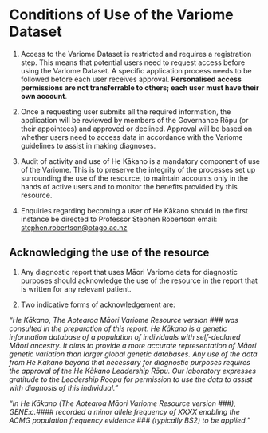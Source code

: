 # Conditions of Use of the Variome Dataset

1. Access to the Variome Dataset is restricted and requires a registration step. This means that potential users need to request access before using the Variome Dataset. A specific application process needs to be followed before each user receives approval. **Personalised access permissions are not transferrable to others; each user must have their own account**.

2. Once a requesting user submits all the required information, the application will be reviewed by members of the Governance Rōpu (or their appointees) and approved or declined. Approval will be based on whether users need to access data in accordance with the Variome guidelines to assist in making diagnoses. 

3. Audit of activity and use of He Kākano is a mandatory component of use of the Variome. This is to preserve the integrity of the processes set up surrounding the use of the resource, to maintain accounts only in the hands of active users and to monitor the benefits provided by this resource.

4. Enquiries regarding becoming a user of He Kākano should in the first instance be directed to Professor Stephen Robertson email: stephen.robertson@otago.ac.nz


## Acknowledging the use of the resource

1. Any diagnostic report that uses Māori Variome data for diagnostic purposes should acknowledge the use of the resource in the report that is written for any relevant patient.

2. Two indicative forms of acknowledgement are:

*“He Kākano, The Aotearoa Māori Variome Resource version ### was consulted in the preparation of this report.  He Kākano is a genetic information database of a population of individuals with self-declared Māori ancestry. It aims to provide a more accurate representation of Māori genetic variation than larger global genetic databases. Any use of the data from He Kākano beyond that necessary for diagnostic purposes requires the approval of the He Kākano Leadership Rōpu. Our laboratory expresses gratitude to the Leadership Roopu for permission to use the data to assist with diagnosis of this individual.”*

*“In He Kākano (The Aotearoa Māori Variome Resource version ###), GENE:c.#### recorded a minor allele frequency of  XXXX enabling the ACMG population frequency evidence ### (typically BS2) to be applied.”*
